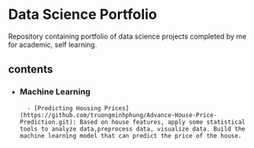 # Data Science Portfolio
Repository containing portfolio of data science projects completed by me for academic, self learning.
## contents
- ### Machine Learning
        - [Predicting Housing Prices](https://github.com/truongminhphung/Advance-House-Price-Prediction.git): Based on house features, apply some statistical tools to analyze data,preprocess data, visualize data. Build the machine learning model that can predict the price of the house.
        

